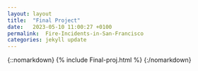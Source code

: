 ```yaml
---
layout: layout
title:  "Final Project"
date:   2023-05-10 11:00:27 +0100
permalink:  Fire-Incidents-in-San-Francisco
categories: jekyll update
---
```


{::nomarkdown}
{% include Final-proj.html %}
{:/nomarkdown}